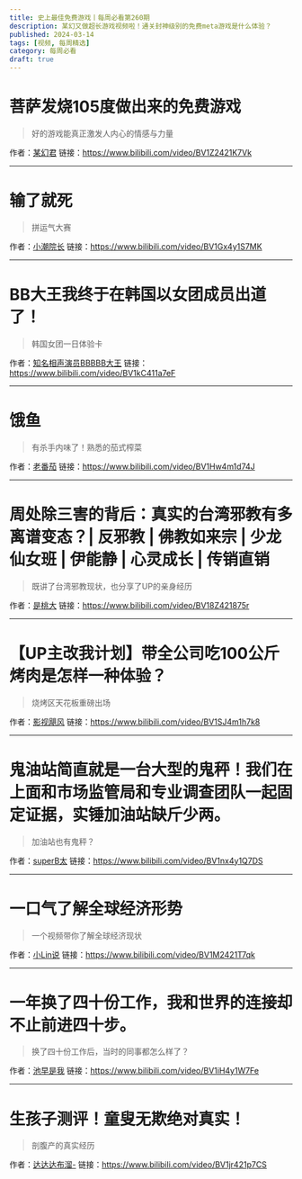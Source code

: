 ```yaml
---
title: 史上最佳免费游戏丨每周必看第260期
description: 某幻又做超长游戏视频啦！通关封神级别的免费meta游戏是什么体验？
published: 2024-03-14
tags: [视频, 每周精选]
category: 每周必看
draft: true
---
```


# 菩萨发烧105度做出来的免费游戏
> 好的游戏能真正激发人内心的情感与力量

作者：[某幻君](https://space.bilibili.com/1577804)
链接：https://www.bilibili.com/video/BV1Z2421K7Vk

---

# 输了就死
> 拼运气大赛

作者：[小潮院长](https://space.bilibili.com/5970160)
链接：https://www.bilibili.com/video/BV1Gx4y1S7MK

---

# BB大王我终于在韩国以女团成员出道了！
> 韩国女团一日体验卡

作者：[知名相声演员BBBBB大王](https://space.bilibili.com/15892313)
链接：https://www.bilibili.com/video/BV1kC411a7eF

---

# 饿鱼
> 有杀手内味了！熟悉的茄式榨菜

作者：[老番茄](https://space.bilibili.com/546195)
链接：https://www.bilibili.com/video/BV1Hw4m1d74J

---

# 周处除三害的背后：真实的台湾邪教有多离谱变态？| 反邪教 | 佛教如来宗 | 少龙仙女班 | 伊能静 | 心灵成长 | 传销直销
> 既讲了台湾邪教现状，也分享了UP的亲身经历

作者：[是桃大](https://space.bilibili.com/479409514)
链接：https://www.bilibili.com/video/BV18Z421875r

---

# 【UP主改我计划】带全公司吃100公斤烤肉是怎样一种体验？
> 烧烤区天花板重磅出场

作者：[影视飓风](https://space.bilibili.com/946974)
链接：https://www.bilibili.com/video/BV1SJ4m1h7k8

---

# 鬼油站简直就是一台大型的鬼秤！我们在上面和市场监管局和专业调查团队一起固定证据，实锤加油站缺斤少两。
> 加油站也有鬼秤？

作者：[superB太](https://space.bilibili.com/85754245)
链接：https://www.bilibili.com/video/BV1nx4y1Q7DS

---

# 一口气了解全球经济形势
> 一个视频带你了解全球经济现状

作者：[小Lin说](https://space.bilibili.com/520819684)
链接：https://www.bilibili.com/video/BV1M2421T7qk

---

# 一年换了四十份工作，我和世界的连接却不止前进四十步。
> 换了四十份工作后，当时的同事都怎么样了？

作者：[池早是我](https://space.bilibili.com/487505057)
链接：https://www.bilibili.com/video/BV1iH4y1W7Fe

---

# 生孩子测评！童叟无欺绝对真实！
> 剖腹产的真实经历

作者：[达达达布溜-](https://space.bilibili.com/430926487)
链接：https://www.bilibili.com/video/BV1jr421p7CS

